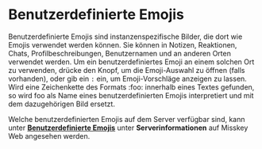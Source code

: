 # Benutzerdefinierte Emojis

Benutzerdefinierte Emojis sind instanzenspezifische Bilder, die dort wie Emojis verwendet werden können.
Sie können in Notizen, Reaktionen, Chats, Profilbeschreibungen, Benutzernamen und an anderen Orten verwendet werden.
Um ein benutzerdefiniertes Emoji an einem solchen Ort zu verwenden, drücke den Knopf, um die Emoji-Auswahl zu öffnen (falls vorhanden), oder gib ein `:` ein, um Emoji-Vorschläge anzeigen zu lassen.
Wird eine Zeichenkette des Formats :foo: innerhalb eines Textes gefunden, so wird foo als Name eines benutzerdefinierten Emojis interpretiert und mit dem dazugehörigen Bild ersetzt.

Welche benutzerdefinierten Emojis auf dem Server verfügbar sind, kann unter [**Benutzerdefinierte Emojis**](x-mi-web://about#emojis) unter **Serverinformationen** auf Misskey Web angesehen werden.

